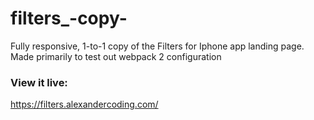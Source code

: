 # filters_-copy-
Fully responsive, 1-to-1 copy of the Filters for Iphone app landing page. Made primarily to test out webpack 2 configuration

### View it live:
https://filters.alexandercoding.com/
